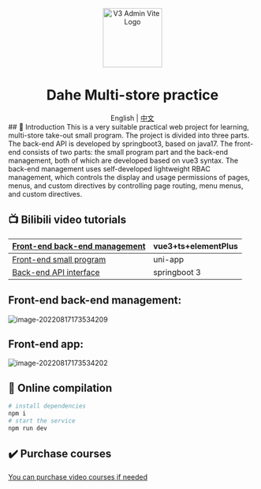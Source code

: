 <div align="center">
  <img alt="V3 Admin Vite Logo" width="120" height="120" src="https://document-1255680412.cos.ap-guangzhou.myqcloud.com/typora/%E6%9C%AA%E6%A0%87%E9%A2%98-2.png">
  <h1>Dahe Multi-store practice</h1>
  <span>English | <a href="./README.md">中文</a></span>
</div>
## 🌟 Introduction
This is a very suitable practical web project for learning, multi-store take-out small program. The project is divided into three parts. The back-end API is developed by springboot3, based on java17. The front-end consists of two parts: the small program part and the back-end management, both of which are developed based on vue3 syntax. The back-end management uses self-developed lightweight RBAC management, which controls the display and usage permissions of pages, menus, and custom directives by controlling page routing, menu menus, and custom directives.

## 📺 Bilibili video tutorials

| [Front-end back-end management](https://www.bilibili.com/video/BV1Su411q71n/?vd_source=3d16cd7d6ebde0316897b8802e5cde9b) | vue3+ts+elementPlus |
| ------------------------------------------------------------------------------------------------------------------ | ------------------- |
| [Front-end small program](https://www.bilibili.com/video/BV1kN411K7aK/?vd_source=3d16cd7d6ebde0316897b8802e5cde9b) | uni-app |
| [Back-end API interface](https://www.bilibili.com/video/BV1Fk4y157Wh/?vd_source=3d16cd7d6ebde0316897b8802e5cde9b) | springboot 3 |

## Front-end back-end management:
![image-20220817173534209](https://document-1255680412.cos.ap-guangzhou.myqcloud.com/%E9%A1%B9%E7%9B%AE%E9%A2%84%E8%A7%88.gif)

## Front-end app:
![image-20220817173534202](https://document-1255680412.cos.ap-guangzhou.myqcloud.com/food/%E5%B0%8F%E7%A8%8B%E5%BA%8F%E9%A2%84%E8%A7%88.jpg)

## 🚀 Online compilation

```bash
# install dependencies
npm i
# start the service
npm run dev
```

## ✔️ Purchase courses
[You can purchase video courses if needed](https://item.taobao.com/item.htm?ft=t&id=729843915509)
